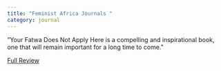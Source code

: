 ```yaml
---
title: "Feminist Africa Journals "
category: journal
---
```

”Your Fatwa Does Not Apply Here is a compelling and inspirational book, one that will remain important for a long time to come."

[Full Review](http://www.agi.ac.za/sites/default/files/image_tool/images/429/feminist_africa_journals/archive/22/fa22_review_2.pdf)
